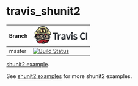# travis_shunit2

Branch|[![Travis CI logo](TravisCI.png)](https://travis-ci.org)
---|---
master|[![Build Status](https://travis-ci.org/richelbilderbeek/travis_shunit2.svg?branch=master)](https://travis-ci.org/richelbilderbeek/travis_shunit2)

[shunit2 example](https://github.com/richelbilderbeek/shunit2_examples).

See [shunit2 examples](https://github.com/richelbilderbeek/shunit2_examples) for more shunit2 examples.

